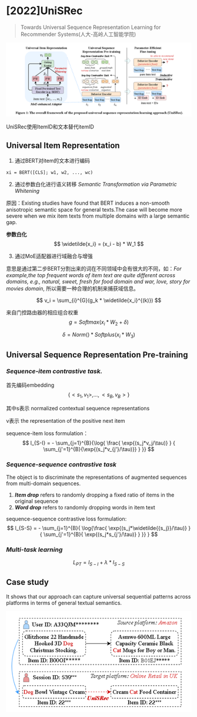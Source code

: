 # [2022]UniSRec

> Towards Universal Sequence Representation Learning for Recommender Systems(人大-高岭人工智能学院)

![](figure1.png)

UniSRec使用ItemID和文本替代itemID

## Universal Item Representation

1. 通过BERT对item的文本进行编码

```
xi = BERT([CLS]; w1, w2, ..., wc)
```

2. 通过参数白化进行语义转移 *Semantic Transformation via Parametric Whitening*

原因：Existing studies have found that BERT induces a non-smooth anisotropic semantic space for general texts.The case will become more severe when we mix item texts from multiple domains with a large semantic gap.

**参数白化**
$$
\widetilde{x_i} = (x_i - b) * W_1
$$

3. 通过MoE适配器进行域融合与增强

意思是通过第二步BERT分割出来的词在不同领域中会有很大的不同，如：*For example,the top frequent words of item text are quite different across domains, e.g., natural, sweet, fresh for food domain and war, love, story for movies domain*, 所以需要一种合理的机制来捕获域信息。

$$
v_i = \sum_{i}^{G}(g_k * \widetilde{x_i}^{(k)})
$$


来自门控路由器的相应组合权重
$$
g = Softmax(x_i*W_2 + \delta)
$$

$$
\delta = Norm() * Softplus(x_i * W_3)
$$

## Universal Sequence Representation Pre-training

### *Sequence-item contrastive task.*

首先编码embedding
$$\{<s_1, v_1>, ..., <s_B,v_B>\}$$

其中s表示 normalized contextual sequence representations

v表示 the representation of the positive next item

sequence-item loss formulation：
$$
l_{S-I} = - \sum_{j=1}^{B}{\log{
    \frac{
        \exp{(s_j*v_j/\tau)}
        }
        {
            \sum_{j'=1}^{B}{\exp{(s_j*v_{j'}/\tau)}}
        }
    }}
$$

### *Sequence-sequence contrastive task*

The object is to discriminate the representations of augmented sequences from multi-domain sequences.


1. ***Item drop*** refers to randomly dropping a fixed ratio of items in the original sequence
2. ***Word drop*** refers to randomly dropping words in item text

sequence-sequence contrastive loss formulation:
$$
l_{S-S} = - \sum_{j=1}^{B}{
    \log{\frac{
        \exp{(s_j*\widetilde{{s_j}}/\tau)}
    }{
        \sum_{j'=1}^{B}{
            \exp{(s_j*s_{j'}/\tau)}
        }
    }}
}
$$

### *Multi-task learning*

$$
L_{PT} = l_{S-I} + \lambda*l_{S-S}
$$



## Case study

It shows that our approach can capture universal sequential patterns across platforms in terms of general textual semantics.

![](cross-platform.png)